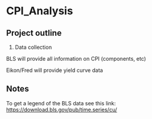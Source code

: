 # CPI_Analysis

## Project outline

1. Data collection

BLS will provide all information on CPI (components, etc) 

Eikon/Fred will provide yield curve data


## Notes

To get a legend of the BLS data see this link: https://download.bls.gov/pub/time.series/cu/


